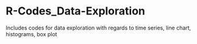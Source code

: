 # R-Codes_Data-Exploration
Includes codes for data exploration with regards to time series, line chart, histograms, box plot
